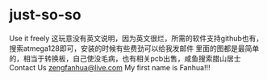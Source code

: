 # just-so-so
Use it freely
这玩意没有英文说明，因为英文很烂，所需的软件支持github也有，搜索atmega128即可，安装的时候有些费劲可以给我发邮件
里面的图都是最简单的，相当于转换板，自己使没毛病，也有相关pcb出售，咸鱼搜索腊山居士
Contact Us zengfanhua@live.com
My first name is Fanhua!!!
